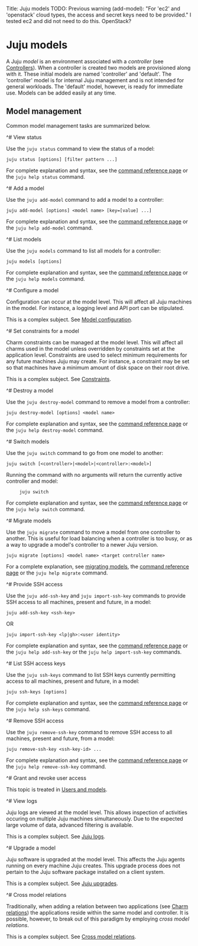 Title: Juju models
TODO: Previous warning (add-model): "For 'ec2' and 'openstack' cloud types, the access and secret keys need to be provided." I tested ec2 and did not need to do this. OpenStack?


# Juju models

A Juju *model* is an environment associated with a *controller* (see
[Controllers](../controllers.html)). When a controller is created two models are
provisioned along with it. These initial models are named 'controller' and
'default'. The 'controller' model is for internal Juju management and is not
intended for general workloads. The 'default' model, however, is ready for
immediate use. Models can be added easily at any time.

## Model management

Common model management tasks are summarized below.



^# View status

   Use the `juju status` command to view the status of a model:

   `juju status [options] [filter pattern ...]`

   For complete explanation and syntax, see the
   [command reference page](../commands.html#status) or the `juju help
   status` command.



^# Add a model

   Use the `juju add-model` command to add a model to a controller:

   `juju add-model [options] <model name> [key=[value] ...]`

   For complete explanation and syntax, see the
   [command reference page](../commands.html#add-model) or the `juju help
   add-model` command.



^# List models

   Use the `juju models` command to list all models for a controller:

   `juju models [options]`

   For complete explanation and syntax, see the
   [command reference page](../commands.html#models) or the `juju help
   models` command.



^# Configure a model

   Configuration can occur at the model level. This will affect all Juju
   machines in the model. For instance, a logging level and API port can be
   stipulated.

   This is a complex subject. See [Model configuration](../models-config.html).



^# Set constraints for a model

   Charm constraints can be managed at the model level. This will affect all
   charms used in the model unless overridden by constraints set at the
   application level. Constraints are used to select minimum requirements for any
   future machines Juju may create. For instance, a constraint may be set so that
   machines have a minimum amount of disk space on their root drive.

   This is a complex subject. See
   [Constraints](../charms-constraints.html#setting-constraints-for-a-model).



^# Destroy a model

   Use the `juju destroy-model` command to remove a model from a controller:

   `juju destroy-model [options] <model name>`

   For complete explanation and syntax, see the
   [command reference page](../commands.html#destroy-model) or the `juju help
   destroy-model` command.



^# Switch models

   Use the `juju switch` command to go from one model to another:

   `juju switch [<controller>|<model>|<controller>:<model>]`

   Running the command with no arguments will return the currently active
   controller and model:

         juju switch

   For complete explanation and syntax, see the
   [command reference page](../commands.html#switch) or the `juju help switch`
   command.


^# Migrate models

   Use the `juju migrate` command to move a model from one controller to
   another. This is useful for load balancing when a controller is too busy, or
   as a way to upgrade a model's controller to a newer Juju version.

   `juju migrate [options] <model name> <target controller name>`

   For a complete explanation, see [migrating models](../models-migrate.html),
   the [command reference page](../commands.html#migrate) or the `juju help
   migrate` command.



^# Provide SSH access

   Use the `juju add-ssh-key` and `juju import-ssh-key` commands to provide SSH
   access to all machines, present and future, in a model:

   `juju add-ssh-key <ssh-key>`

   OR

   `juju import-ssh-key <lp|gh>:<user identity>`

   For complete explanation and syntax, see the
   [command reference page](../commands.html#add-ssh-key) or the
   `juju help add-ssh-key` or the `juju help import-ssh-key` commands.



^# List SSH access keys

   Use the `juju ssh-keys` command to list SSH keys currently permitting
   access to all machines, present and future, in a model:

   `juju ssh-keys [options]`

   For complete explanation and syntax, see the
   [command reference page](../commands.html#ssh-keys) or the `juju help
   ssh-keys` command.



^# Remove SSH access

   Use the `juju remove-ssh-key` command to remove SSH access to all machines,
   present and future, from a model:

   `juju remove-ssh-key <ssh-key-id> ...`

   For complete explanation and syntax, see the
   [command reference page](../commands.html#remove-ssh-key) or the `juju help
   remove-ssh-key` command.



^# Grant and revoke user access

   This topic is treated in
   [Users and models](../users-models.html#models-and-user-access).



^# View logs

   Juju logs are viewed at the model level. This allows inspection of
   activities occuring on multiple Juju machines simultaneously. Due to the
   expected large volume of data, advanced filtering is available.

   This is a complex subject. See [Juju logs](../troubleshooting-logs.html).



^# Upgrade a model

   Juju software is upgraded at the model level. This affects the Juju agents
   running on every machine Juju creates. This upgrade process does not pertain
   to the Juju software package installed on a client system.

   This is a complex subject. See [Juju upgrades](../models-upgrade.html).



^# Cross model relations

   Traditionally, when adding a relation between two applications (see
   [Charm relations](../charms-relations.html)) the applications reside within
   the same model and controller. It is possible, however, to break out of this
   paradigm by employing *cross model relations*.

   This is a complex subject. See [Cross model relations](../models-cmr.html).
